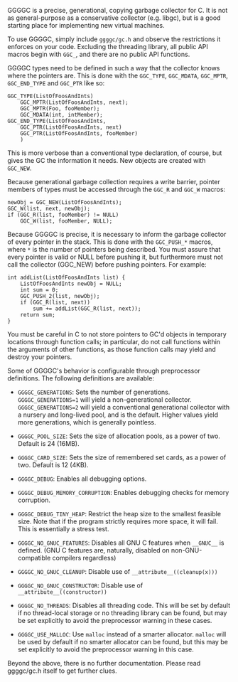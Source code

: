 GGGGC is a precise, generational, copying garbage collector for C. It is not as
general-purpose as a conservative collector (e.g. libgc), but is a good
starting place for implementing new virtual machines.

To use GGGGC, simply include `ggggc/gc.h` and observe the restrictions it
enforces on your code. Excluding the threading library, all public API macros
begin with `GGC_`, and there are no public API functions.

GGGGC types need to be defined in such a way that the collector knows where the
pointers are. This is done with the `GGC_TYPE`, `GGC_MDATA`, `GGC_MPTR`,
`GGC_END_TYPE` and `GGC_PTR` like so:

    GGC_TYPE(ListOfFoosAndInts)
        GGC_MPTR(ListOfFoosAndInts, next);
        GGC_MPTR(Foo, fooMember);
        GGC_MDATA(int, intMember);
    GGC_END_TYPE(ListOfFoosAndInts,
        GGC_PTR(ListOfFoosAndInts, next)
        GGC_PTR(ListOfFoosAndInts, fooMember)
        )

This is more verbose than a conventional type declaration, of course, but gives
the GC the information it needs. New objects are created with `GGC_NEW`.

Because generational garbage collection requires a write barrier, pointer
members of types must be accessed through the `GGC_R` and `GGC_W` macros:

    newObj = GGC_NEW(ListOfFoosAndInts);
    GGC_W(list, next, newObj);
    if (GGC_R(list, fooMember) != NULL)
        GGC_W(list, fooMember, NULL);

Because GGGGC is precise, it is necessary to inform the garbage collector of
every pointer in the stack. This is done with the `GGC_PUSH_*` macros, where
`*` is the number of pointers being described. You must assure that every
pointer is valid or NULL before pushing it, but furthermore must not call the
collector (GGC_NEW) before pushing pointers. For example:

    int addList(ListOfFoosAndInts list) {
        ListOfFoosAndInts newObj = NULL;
        int sum = 0;
        GGC_PUSH_2(list, newObj);
        if (GGC_R(list, next))
            sum += addList(GGC_R(list, next));
        return sum;
    }

You must be careful in C to not store pointers to GC'd objects in temporary
locations through function calls; in particular, do not call functions within
the arguments of other functions, as those function calls may yield and destroy
your pointers.

Some of GGGGC's behavior is configurable through preprocessor definitions. The
following definitions are available:

 * `GGGGC_GENERATIONS`: Sets the number of generations. `GGGGC_GENERATIONS=1`
   will yield a non-generational collector. `GGGGC_GENERATIONS=2` will yield a
   conventional generational collector with a nursery and long-lived pool, and
   is the default. Higher values yield more generations, which is generally
   pointless.

 * `GGGGC_POOL_SIZE`: Sets the size of allocation pools, as a power of two.
   Default is 24 (16MB).

 * `GGGGC_CARD_SIZE`: Sets the size of remembered set cards, as a power of two.
   Default is 12 (4KB).

 * `GGGGC_DEBUG`: Enables all debugging options.

 * `GGGGC_DEBUG_MEMORY_CORRUPTION`: Enables debugging checks for memory
   corruption.

 * `GGGGC_DEBUG_TINY_HEAP`: Restrict the heap size to the smallest feasible
   size. Note that if the program strictly requires more space, it will fail.
   This is essentially a stress test.

 * `GGGGC_NO_GNUC_FEATURES`: Disables all GNU C features when `__GNUC__` is
   defined. (GNU C features are, naturally, disabled on non-GNU-compatible
   compilers regardless)

 * `GGGGC_NO_GNUC_CLEANUP`: Disable use of `__attribute__((cleanup(x)))`

 * `GGGGC_NO_GNUC_CONSTRUCTOR`: Disable use of `__attribute__((constructor))`

 * `GGGGC_NO_THREADS`: Disables all threading code. This will be set by default
   if no thread-local storage or no threading library can be found, but may be
   set explicitly to avoid the preprocessor warning in these cases.

 * `GGGGC_USE_MALLOC`: Use `malloc` instead of a smarter allocator. `malloc`
   will be used by default if no smarter allocator can be found, but this may
   be set explicitly to avoid the preprocessor warning in this case.

Beyond the above, there is no further documentation. Please read ggggc/gc.h
itself to get further clues.
